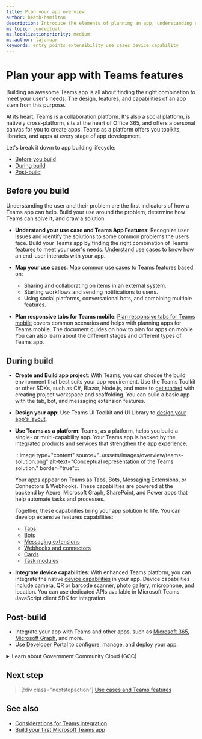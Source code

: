 ```yaml
---
title: Plan your app overview
author: heath-hamilton
description: Introduce the elements of planning an app, understanding use cases, app capabilities, and other Teams features.
ms.topic: conceptual
ms.localizationpriority: medium
ms.author: lajanuar
keywords: entry points extensibility use cases device capability
---
```


# Plan your app with Teams features

Building an awesome Teams app is all about finding the right combination to meet your user's needs. The design, features, and capabilities of an app stem from this purpose. 

At its heart, Teams is a collaboration platform. It's also a social platform, is natively cross-platform, sits at the heart of Office 365, and offers a personal canvas for you to create apps. Teams as a platform offers you toolkits, libraries, and apps at every stage of app development.

Let's break it down to app building lifecycle:

- [Before you build](#before-you-build)
- [During build](#during-build)
- [Post-build](#post-build)

## Before you build

Understanding the user and their problem are the first indicators of how a Teams app can help. Build your use around the problem, determine how Teams can solve it, and draw a solution.

- **Understand your use case and Teams App Features**: Recognize user issues and identify the solutions to some common problems the users face. Build your Teams app by finding the right combination of Teams features to meet your user's needs. [Understand use cases](../concepts/design/understand-use-cases.md) to know how an end-user interacts with your app.

- **Map your use cases**: [Map common use cases](../concepts/design/map-use-cases.md) to Teams features based on:

  - Sharing and collaborating on items in an external system.
  - Starting workflows and sending notifications to users.
  - Using social platforms, conversational bots, and combining multiple features.

- **Plan responsive tabs for Teams mobile**: [Plan responsive tabs for Teams mobile](../concepts/design/plan-responsive-tabs-for-teams-mobile.md) covers common scenarios and helps with planning apps for Teams mobile. The document guides on how to plan for apps on mobile. You can also learn about the different stages and different types of Teams app.

## During build

- **Create and Build app project**: With Teams, you can choose the build environment that best suits your app requirement. Use the Teams Toolkit or other SDKs, such as C#, Blazor, Node.js, and more to [get started](../get-started/get-started-overview.md#get-started) with creating project workspace and scaffolding. You can build a basic app with the tab, bot, and messaging extension features.

- **Design your app**: Use Teams UI Toolkit and UI Library to [design your app's layout](~/concepts/design/design-teams-app-process.md).

- **Use Teams as a platform**: Teams, as a platform, helps you build a single- or multi-capability app. Your Teams app is backed by the integrated products and services that strengthen the app experience.

    :::image type="content" source="../assets/images/overview/teams-solution.png" alt-text="Conceptual representation of the Teams solution." border="true":::

    Your apps appear on Teams as Tabs, Bots, Messaging Extensions, or Connectors & Webhooks. These capabilities are powered at the backend by Azure, Microsoft Graph, SharePoint, and Power apps that help automate tasks and processes.

    Together, these capabilities bring your app solution to life. You can develop extensive features capabilities:

  - [Tabs](../tabs/what-are-tabs.md#microsoft-teams-tabs)
  - [Bots](../bots/what-are-bots.md#bots-in-microsoft-teams)
  - [Messaging extensions](../messaging-extensions/what-are-messaging-extensions.md#messaging-extensions)
  - [Webhooks and connectors](../webhooks-and-connectors/what-are-webhooks-and-connectors.md#webhooks-and-connectors)
  - [Cards](../task-modules-and-cards/what-are-cards.md#cards)
  - [Task modules](../task-modules-and-cards/what-are-task-modules.md#task-modules)

- **Integrate device capabilities**: With enhanced Teams platform, you can integrate the native [device capabilities](device-capabilities/device-capabilities-overview.md#device-capabilities) in your app. Device capabilities include camera, QR or barcode scanner, photo gallery, microphone, and location. You can use dedicated APIs available in Microsoft Teams JavaScript client SDK for integration.

## Post-build

- Integrate your app with Teams and other apps, such as [Microsoft 365](../m365-apps/overview.md#extend-teams-apps-across-microsoft-365), [Microsoft Graph](../graph-api/proactive-bots-and-messages/graph-proactive-bots-and-messages.md#proactive-installation-of-apps-using-graph-api-to-send-messages), and more.
- Use [Developer Portal](build-and-test/teams-developer-portal.md#manage-your-apps-with-the-developer-portal-for-microsoft-teams) to configure, manage, and deploy your app.

<details>
<summary>Learn about Government Community Cloud (GCC)</summary>

Government Community Cloud is a government focused copy of the commercial environment. Department of Defense (DOD) and Federal contractors must meet the stringent cybersecurity and compliance requirements. For this purpose, GCC-High was created to meet the needs of DOD and Federal contractors. GCC-High is a copy of the DOD cloud but exists in its own sovereign environment. The DOD cloud is built for the Department of Defense only.

The following table includes Teams features and availability for GCC, GCC-High, and DOD:

| Features   | GCC | GCC-High | DOD |
|-------------|---------|---|---|
| Teams owned apps as in internally developed apps | ✔️ App is enabled if it has GCC. | ✔️ App is enabled if it has GCC-High. | ✔️ App is enabled if it has DOD. |
| Microsoft apps | ✔️ Microsoft apps compliant with GCC | ✔️ Microsoft apps compliant with GCC-High | ✔️ Microsoft apps compliant with DOD |
| 3p or third-party apps | ✔️ Third-party apps are available. Disabled by default and tenant admin use their own discretion to enable it. | ❌ | ❌ |
| Bots | ✔️ | ❌ | ❌ |
| Custom or Lob tab apps |  ✔️ | ✔️ | ✔️ |
| Sideloading apps | ✔️ | ❌ | ❌ |
| Custom or Lob bots | ✔️ | ❌ | ❌ |
| Custom messaging extensions | ❌ | ❌ | ❌ |
| Custom connectors | ❌ | ❌ | ❌ |

The following list helps to identify the availability of GCC, GCC-High, and DOD for the features:

- For third-party apps, see [web apps](../samples/integrating-web-apps.md) and [meeting app extensibility](../apps-in-teams-meetings/meeting-app-extensibility.md).
- For bots, see [build your first conversational bot for Teams](../get-started/first-app-bot.md), [designing your Teams bot](../bots/design/bots.md), [add bots to Microsoft Teams apps](../resources/bot-v3/bots-overview.md), and [bots in Teams](../bots/what-are-bots.md).
- For sideloading apps, see [enable your Teams app to be customized](../concepts/design/enable-app-customization.md), [distribute your Microsoft Teams app](../concepts/deploy-and-publish/apps-publish-overview.md), and [Upload your app in Teams](../concepts/deploy-and-publish/apps-upload.md).
- For custom connectors, see [create Office 365 connectors for Teams](../webhooks-and-connectors/how-to/connectors-creating.md).

</details>

## Next step

> [!div class="nextstepaction"]
> [Use cases and Teams features](understand-use-cases.md)

## See also

- [Considerations for Teams integration](../samples/integrating-web-apps.md)
- [Build your first Microsoft Teams app](../build-your-first-app/build-first-app-overview.md)
